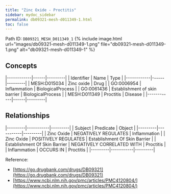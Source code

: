 ```yaml
---
title: "Zinc Oxide - Proctitis"
sidebar: mydoc_sidebar
permalink: db09321-mesh-d011349-1.html
toc: false 
---
```



Path ID: `DB09321_MESH_D011349_1`
{% include image.html url="images/db09321-mesh-d011349-1.png" file="db09321-mesh-d011349-1.png" alt="db09321-mesh-d011349-1" %}

## Concepts

|------------|------|---------|
| Identifier | Name | Type    |
|------------|------|---------|
| MESH:D015034 | Zinc oxide | Drug |
| GO:0006954 | Inflammation | BiologicalProcess |
| GO:0061436 | Establishment of skin barrier | BiologicalProcess |
| MESH:D011349 | Proctitis | Disease |
|------------|------|---------|

## Relationships

|---------|-----------|---------|
| Subject | Predicate | Object  |
|---------|-----------|---------|
| Zinc Oxide | NEGATIVELY REGULATES | Inflammation |
| Zinc Oxide | POSITIVELY REGULATES | Establishment Of Skin Barrier |
| Establishment Of Skin Barrier | NEGATIVELY CORRELATED WITH | Proctitis |
| Inflammation | OCCURS IN | Proctitis |
|---------|-----------|---------|

Reference: 
  - [https://go.drugbank.com/drugs/DB09321](https://go.drugbank.com/drugs/DB09321)
  - [https://www.ncbi.nlm.nih.gov/pmc/articles/PMC4120804/](https://www.ncbi.nlm.nih.gov/pmc/articles/PMC4120804/)
